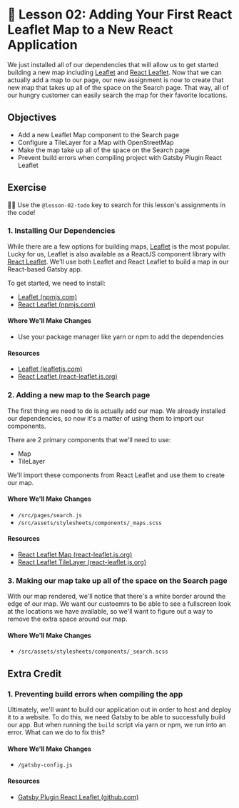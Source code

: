 # 📓 Lesson 02: Adding Your First React Leaflet Map to a New React Application

We just installed all of our dependencies that will allow us to get started building a new map including [Leaflet](https://leafletjs.com/) and [React Leaflet](https://react-leaflet.js.org/). Now that we can actually add a map to our page, our new assignment is now to create that new map that takes up all of the space on the Search page. That way, all of our hungry customer can easily search the map for their favorite locations.

## Objectives
* Add a new Leaflet Map component to the Search page
* Configure a TileLayer for a Map with OpenStreetMap
* Make the map take up all of the space on the Search page
* Prevent build errors when compiling project with Gatsby Plugin React Leaflet

## Exercise

🕵️‍♂️ Use the `@lesson-02-todo` key to search for this lesson's assignments in the code!

### 1. Installing Our Dependencies

While there are a few options for building maps, [Leaflet](https://leafletjs.com/) is the most popular. Lucky for us, Leaflet is also available as a ReactJS component library with [React Leaflet](https://react-leaflet.js.org/). We'll use both Leaflet and React Leaflet to build a map in our React-based Gatsby app.

To get started, we need to install:
* [Leaflet (npmjs.com)](https://www.npmjs.com/package/leaflet)
* [React Leaflet (npmjs.com)](https://www.npmjs.com/package/react-leaflet)

#### Where We'll Make Changes
* Use your package manager like yarn or npm to add the dependencies

#### Resources
* [Leaflet (leafletjs.com)](https://leafletjs.com/)
* [React Leaflet (react-leaflet.js.org)](https://react-leaflet.js.org/)

### 2. Adding a new map to the Search page

The first thing we need to do is actually add our map. We already installed our dependencies, so now it's a matter of using them to import our components.

There are 2 primary components that we'll need to use:
* Map
* TileLayer

We'll import these components from React Leaflet and use them to create our map.

#### Where We'll Make Changes
* `/src/pages/search.js`
* `/src/assets/stylesheets/components/_maps.scss`

#### Resources
* [React Leaflet Map (react-leaflet.js.org)](https://react-leaflet.js.org/docs/en/components#map)
* [React Leaflet TileLayer (react-leaflet.js.org)](https://react-leaflet.js.org/docs/en/components#tilelayer)

### 3. Making our map take up all of the space on the Search page

With our map rendered, we'll notice that there's a white border around the edge of our map. We want our custoemrs to be able to see a fullscreen look at the locations we have available, so we'll want to figure out a way to remove the extra space around our map.

#### Where We'll Make Changes
* `/src/assets/stylesheets/components/_search.scss`

## Extra Credit

### 1. Preventing build errors when compiling the app

Ultimately, we'll want to build our application out in order to host and deploy it to a website. To do this, we need Gatsby to be able to successfully build our app. But when running the `build` script via yarn or npm, we run into an error. What can we do to fix this?

#### Where We'll Make Changes
* `/gatsby-config.js`

#### Resources
* [Gatsby Plugin React Leaflet (github.com)](https://github.com/dweirich/gatsby-plugin-react-leaflet)